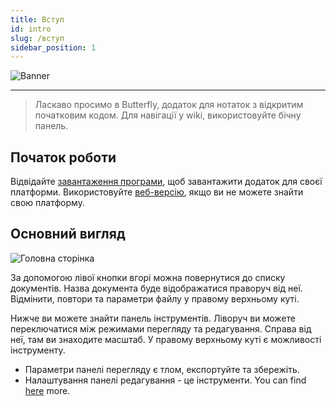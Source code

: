 ```yaml
---
title: Вступ
id: intro
slug: /вступ
sidebar_position: 1
---
```


![Banner](/img/banner.png)

***

> Ласкаво просимо в Butterfly, додаток для нотаток з відкритим початковим кодом.
> Для навігації у wiki, використовуйте бічну панель.

## Початок роботи

Відвідайте [завантаження програми](/downloads), щоб завантажити додаток для своєї платформи.
Використовуйте [веб-версію](https://butterfly.linwood.dev), якщо ви не можете знайти свою платформу.

## Основний вигляд

![Головна сторінка](main.png)

За допомогою лівої кнопки вгорі можна повернутися до списку документів. Назва документа буде відображатися праворуч від неї. Відмінити, повтори та параметри файлу у правому верхньому куті.

Нижче ви можете знайти панель інструментів. Ліворуч ви можете переключатися між режимами перегляду та редагування. Справа від неї, там ви знаходите масштаб. У правому верхньому куті є можливості інструменту.

- Параметри панелі перегляду є тлом, експортуйте та збережіть.
- Налаштування панелі редагування - це інструменти. You can find [here](background) more.

